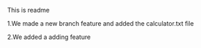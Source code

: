 This is readme

1.We made a new branch feature and added the calculator.txt file

2.We added a adding feature
